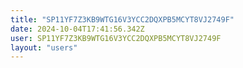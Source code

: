 ```yaml
---
title: "SP11YF7Z3KB9WTG16V3YCC2DQXPB5MCYT8VJ2749F"
date: 2024-10-04T17:41:56.342Z
user: SP11YF7Z3KB9WTG16V3YCC2DQXPB5MCYT8VJ2749F
layout: "users"
---
```

    